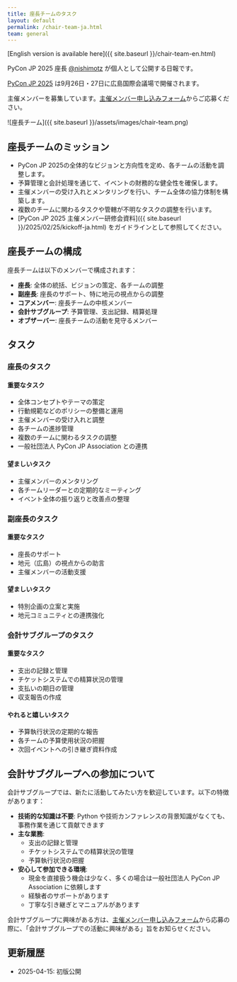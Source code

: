 ```yaml
---
title: 座長チームのタスク
layout: default
permalink: /chair-team-ja.html
team: general
---
```


[English version is available here]({{ site.baseurl }}/chair-team-en.html)

PyCon JP 2025 座長 [@nishimotz](https://d.nishimotz.com/aboutme) が個人として公開する日報です。

[PyCon JP 2025](https://2025.pycon.jp/) は9月26日・27日に広島国際会議場で開催されます。

主催メンバーを募集しています。[主催メンバー申し込みフォーム](https://forms.gle/7irqYKhZVj7AY7LfA)からご応募ください。

<div class="image-center">
![座長チーム]({{ site.baseurl }}/assets/images/chair-team.png)
</div>

## 座長チームのミッション

- PyCon JP 2025の全体的なビジョンと方向性を定め、各チームの活動を調整します。
- 予算管理と会計処理を通じて、イベントの財務的な健全性を確保します。
- 主催メンバーの受け入れとメンタリングを行い、チーム全体の協力体制を構築します。
- 複数のチームに関わるタスクや管轄が不明なタスクの調整を行います。
- [PyCon JP 2025 主催メンバー研修会資料]({{ site.baseurl }}/2025/02/25/kickoff-ja.html) をガイドラインとして参照してください。

## 座長チームの構成

座長チームは以下のメンバーで構成されます：

- **座長**: 全体の統括、ビジョンの策定、各チームの調整
- **副座長**: 座長のサポート、特に地元の視点からの調整
- **コアメンバー**: 座長チームの中核メンバー
- **会計サブグループ**: 予算管理、支出記録、精算処理
- **オブザーバー**: 座長チームの活動を見守るメンバー

## タスク

### 座長のタスク

#### 重要なタスク

- 全体コンセプトやテーマの策定
- 行動規範などのポリシーの整備と運用
- 主催メンバーの受け入れと調整
- 各チームの進捗管理
- 複数のチームに関わるタスクの調整
- 一般社団法人 PyCon JP Association との連携

#### 望ましいタスク

- 主催メンバーのメンタリング
- 各チームリーダーとの定期的なミーティング
- イベント全体の振り返りと改善点の整理

### 副座長のタスク

#### 重要なタスク

- 座長のサポート
- 地元（広島）の視点からの助言
- 主催メンバーの活動支援

#### 望ましいタスク

- 特別企画の立案と実施
- 地元コミュニティとの連携強化

### 会計サブグループのタスク

#### 重要なタスク

- 支出の記録と管理
- チケットシステムでの精算状況の管理
- 支払いの期日の管理
- 収支報告の作成

#### やれると嬉しいタスク

- 予算執行状況の定期的な報告
- 各チームの予算使用状況の把握
- 次回イベントへの引き継ぎ資料作成

## 会計サブグループへの参加について

会計サブグループでは、新たに活動してみたい方を歓迎しています。以下の特徴があります：

- **技術的な知識は不要**: Python や技術カンファレンスの背景知識がなくても、事務作業を通じて貢献できます
- **主な業務**: 
  - 支出の記録と管理
  - チケットシステムでの精算状況の管理
  - 予算執行状況の把握
- **安心して参加できる環境**: 
  - 現金を直接扱う機会は少なく、多くの場合は一般社団法人 PyCon JP Association に依頼します
  - 経験者のサポートがあります
  - 丁寧な引き継ぎとマニュアルがあります

会計サブグループに興味がある方は、[主催メンバー申し込みフォーム](https://forms.gle/7irqYKhZVj7AY7LfA)から応募の際に、「会計サブグループでの活動に興味がある」旨をお知らせください。



## 更新履歴

- 2025-04-15: 初版公開
